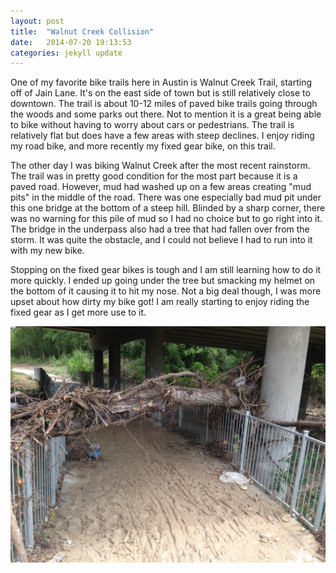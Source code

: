 ```yaml
---
layout: post
title:  "Walnut Creek Collision"
date:   2014-07-20 19:13:53
categories: jekyll update
---
```


One of my favorite bike trails here in Austin is Walnut Creek Trail, starting off of Jain Lane. It's on the east side of town but is still relatively close to downtown. The trail is about 10-12 miles of paved bike trails going through the woods and some parks out there. Not to mention it is a great being able to bike without having to worry about cars or pedestrians. The trail is relatively flat but does have a few areas with steep declines. I enjoy riding my road bike, and more recently my fixed gear bike, on this trail.

The other day I was biking Walnut Creek after the most recent rainstorm. The trail was in pretty good condition for the most part because it is a paved road. However, mud had washed up on a few areas creating "mud pits" in the middle of the road. There was one especially bad mud pit under this one bridge at the bottom of a steep hill. Blinded by a sharp corner, there was no warning for this pile of mud so I had no choice but to go right into it. The bridge in the underpass also had a tree that had fallen over from the storm. It was quite the obstacle, and I could not believe I had to run into it with my new bike. 

Stopping on the fixed gear bikes is tough and I am still learning how to do it more quickly. I ended up going under the tree but smacking my helmet on the bottom of it causing it to hit my nose. Not a big deal though, I was more upset about how dirty my bike got! I am really starting to enjoy riding the fixed gear as I get more use to it.

![mudpit](/assets/mudpit.jpg)